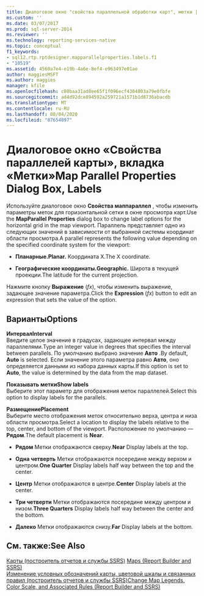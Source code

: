 ```yaml
---
title: Диалоговое окно "свойства параллельной обработки карт", метки | Документация Майкрософт
ms.custom: ''
ms.date: 03/07/2017
ms.prod: sql-server-2014
ms.reviewer: ''
ms.technology: reporting-services-native
ms.topic: conceptual
f1_keywords:
- sql12.rtp.rptdesigner.mapparallelproperties.labels.f1
- "10519"
ms.assetid: 4560a7e4-e19b-4a6e-8ef4-e963497e01ae
author: maggiesMSFT
ms.author: maggies
manager: kfile
ms.openlocfilehash: c08baa31ad8ee65f1f096ecf4304803a79e0fbfe
ms.sourcegitcommit: ad4d92dce894592a259721a1571b1d8736abacdb
ms.translationtype: MT
ms.contentlocale: ru-RU
ms.lasthandoff: 08/04/2020
ms.locfileid: "87654897"
---
```

# <a name="map-parallel-properties-dialog-box-labels"></a><span data-ttu-id="6f487-102">Диалоговое окно «Свойства параллелей карты», вкладка «Метки»</span><span class="sxs-lookup"><span data-stu-id="6f487-102">Map Parallel Properties Dialog Box, Labels</span></span>
  <span data-ttu-id="6f487-103">Используйте диалоговое окно **Свойства маппараллел** , чтобы изменить параметры меток для горизонтальной сетки в окне просмотра карт.</span><span class="sxs-lookup"><span data-stu-id="6f487-103">Use the **MapParallel Properties** dialog box to change label options for the horizontal grid in the map viewport.</span></span> <span data-ttu-id="6f487-104">Параллель представляет одно из следующих значений в зависимости от выбранной системы координат области просмотра.</span><span class="sxs-lookup"><span data-stu-id="6f487-104">A parallel represents the following value depending on the specified coordinate system for the viewport:</span></span>  
  
-   <span data-ttu-id="6f487-105">**Планарные.**</span><span class="sxs-lookup"><span data-stu-id="6f487-105">**Planar.**</span></span> <span data-ttu-id="6f487-106">Координата X.</span><span class="sxs-lookup"><span data-stu-id="6f487-106">The X coordinate.</span></span>  
  
-   <span data-ttu-id="6f487-107">**Географические координаты.**</span><span class="sxs-lookup"><span data-stu-id="6f487-107">**Geographic.**</span></span> <span data-ttu-id="6f487-108">Широта в текущей проекции.</span><span class="sxs-lookup"><span data-stu-id="6f487-108">The latitude for the current projection.</span></span>  
  
 <span data-ttu-id="6f487-109">Нажмите кнопку **Выражение** (*fx*), чтобы изменить выражение, задающее значение параметра.</span><span class="sxs-lookup"><span data-stu-id="6f487-109">Click the **Expression** (*fx*) button to edit an expression that sets the value of the option.</span></span>  
  
## <a name="options"></a><span data-ttu-id="6f487-110">Варианты</span><span class="sxs-lookup"><span data-stu-id="6f487-110">Options</span></span>  
 <span data-ttu-id="6f487-111">**Интервал**</span><span class="sxs-lookup"><span data-stu-id="6f487-111">**Interval**</span></span>  
 <span data-ttu-id="6f487-112">Введите целое значение в градусах, задающее интервал между параллелями.</span><span class="sxs-lookup"><span data-stu-id="6f487-112">Type an integer value in degrees that specifies the interval between parallels.</span></span> <span data-ttu-id="6f487-113">По умолчанию выбрано значение **Авто** .</span><span class="sxs-lookup"><span data-stu-id="6f487-113">By default, **Auto** is selected.</span></span> <span data-ttu-id="6f487-114">Если значение этого параметра равно **Авто**, оно определяется данными из набора данных карты.</span><span class="sxs-lookup"><span data-stu-id="6f487-114">If this option is set to **Auto**, the value is determined by the data from the map dataset.</span></span>  
  
 <span data-ttu-id="6f487-115">**Показывать метки**</span><span class="sxs-lookup"><span data-stu-id="6f487-115">**Show labels**</span></span>  
 <span data-ttu-id="6f487-116">Выберите этот параметр для отображения меток параллелей.</span><span class="sxs-lookup"><span data-stu-id="6f487-116">Select this option to display labels for the parallels.</span></span>  
  
 <span data-ttu-id="6f487-117">**Размещение**</span><span class="sxs-lookup"><span data-stu-id="6f487-117">**Placement**</span></span>  
 <span data-ttu-id="6f487-118">Выберите место отображения меток относительно верха, центра и низа области просмотра.</span><span class="sxs-lookup"><span data-stu-id="6f487-118">Select a location to display the labels relative to the top, center, and bottom of the viewport.</span></span> <span data-ttu-id="6f487-119">Расположение по умолчанию — **Рядом**.</span><span class="sxs-lookup"><span data-stu-id="6f487-119">The default placement is **Near**.</span></span>  
  
-   <span data-ttu-id="6f487-120">**Рядом** Метки отображаются сверху.</span><span class="sxs-lookup"><span data-stu-id="6f487-120">**Near** Display labels at the top.</span></span>  
  
-   <span data-ttu-id="6f487-121">**Одна четверть** Метки отображаются посередине между верхом и центром.</span><span class="sxs-lookup"><span data-stu-id="6f487-121">**One Quarter** Display labels half way between the top and the center.</span></span>  
  
-   <span data-ttu-id="6f487-122">**Центр** Метки отображаются в центре.</span><span class="sxs-lookup"><span data-stu-id="6f487-122">**Center** Display labels at the center.</span></span>  
  
-   <span data-ttu-id="6f487-123">**Три четверти** Метки отображаются посередине между центром и низом.</span><span class="sxs-lookup"><span data-stu-id="6f487-123">**Three Quarters** Display labels half way between the center and the bottom.</span></span>  
  
-   <span data-ttu-id="6f487-124">**Далеко** Метки отображаются снизу.</span><span class="sxs-lookup"><span data-stu-id="6f487-124">**Far** Display labels at the bottom.</span></span>  
  
## <a name="see-also"></a><span data-ttu-id="6f487-125">См. также:</span><span class="sxs-lookup"><span data-stu-id="6f487-125">See Also</span></span>  
 <span data-ttu-id="6f487-126">[Карты (построитель отчетов и службы SSRS)](report-design/maps-report-builder-and-ssrs.md) </span><span class="sxs-lookup"><span data-stu-id="6f487-126">[Maps &#40;Report Builder and SSRS&#41;](report-design/maps-report-builder-and-ssrs.md) </span></span>  
 [<span data-ttu-id="6f487-127">Изменение условных обозначений карты, цветовой шкалы и связанных правил (построитель отчетов и службы SSRS)</span><span class="sxs-lookup"><span data-stu-id="6f487-127">Change Map Legends, Color Scale, and Associated Rules &#40;Report Builder and SSRS&#41;</span></span>](report-design/change-map-legends-color-scale-and-associated-rules-report-builder-and-ssrs.md)  
  
  
